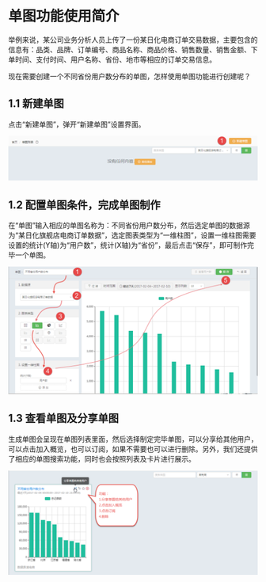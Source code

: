 # 单图功能使用简介

举例来说，某公司业务分析人员上传了一份某日化电商订单交易数据，主要包含的信息有：品类、品牌、订单编号、商品名称、商品价格、销售数量、销售金额、下单时间、支付时间、用户名称、省份、地市等相应的订单交易信息。

现在需要创建一个不同省份用户数分布的单图，怎样使用单图功能进行创建呢？

## 1.1 新建单图

点击“新建单图”，弹开“新建单图”设置界面。

![](/assets/dantu/1.png)

## 1.2 配置单图条件，完成单图制作

在“单图”输入相应的单图名称为：不同省份用户数分布，然后选定单图的数据源为“某日化旗舰店电商订单数据”，选定图表类型为“一维柱图”，设置一维柱图需要设置的统计\(Y轴\)为“用户数”，统计\(X轴\)为“省份”，最后点击“保存”，即可制作完毕一个单图。

![](/assets/dantu/4.png)

## 1.3 查看单图及分享单图

生成单图会呈现在单图列表里面，然后选择制定完毕单图，可以分享给其他用户，可以点击加入概览，也可以订阅，如果不需要也可以进行删除。另外，我们还提供了相应的单图搜索功能，同时也会按照列表及卡片进行展示。

![](/assets/dantu/5.png)

### 



